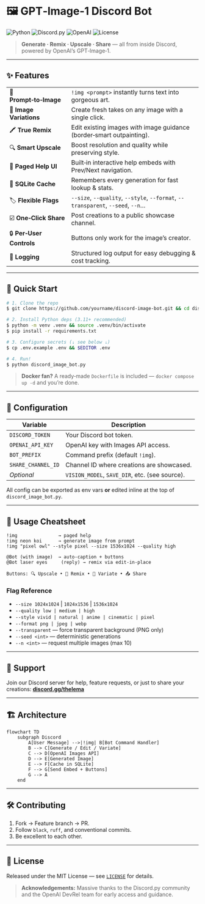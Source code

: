 # 🖼️ GPT‑Image‑1 Discord Bot

![Python](https://img.shields.io/badge/python-3.11%2B-blue)
![Discord.py](https://img.shields.io/badge/discord.py-2.x-blueviolet)
![OpenAI](https://img.shields.io/badge/OpenAI-GPT--Image‑1-orange)
![License](https://img.shields.io/badge/license-MIT-green)

> **Generate · Remix · Upscale · Share** — all from inside Discord, powered by OpenAI’s GPT‑Image‑1.

---

## ✨ Features

| |  |
|---|---|
| 🎨 **Prompt‑to‑Image** | `!img <prompt>` instantly turns text into gorgeous art. |
| 🔁 **Image Variations** | Create fresh takes on any image with a single click. |
| 🖍️ **True Remix** | Edit existing images *with* image guidance (border‑smart outpainting). |
| 🔍 **Smart Upscale** | Boost resolution and quality while preserving style. |
| 🤖 **Paged Help UI** | Built‑in interactive help embeds with Prev/Next navigation. |
| 💾 **SQLite Cache** | Remembers every generation for fast lookup & stats. |
| 🏷️ **Flexible Flags** | `--size`, `--quality`, `--style`, `--format`, `--transparent`, `--seed`, `--n`… |
| ☑️ **One‑Click Share** | Post creations to a public showcase channel. |
| 🔒 **Per‑User Controls** | Buttons only work for the image’s creator. |
| 📜 **Logging** | Structured log output for easy debugging & cost tracking. |

---

## 🚀 Quick Start

```bash
# 1. Clone the repo
$ git clone https://github.com/yourname/discord-image-bot.git && cd discord-image-bot

# 2. Install Python deps (3.11+ recommended)
$ python -m venv .venv && source .venv/bin/activate
$ pip install -r requirements.txt

# 3. Configure secrets (⇣ see below ⇣)
$ cp .env.example .env && $EDITOR .env

# 4. Run!
$ python discord_image_bot.py
```

> **Docker fan?** A ready‑made `Dockerfile` is included — `docker compose up -d` and you’re done.

---

## 🔧 Configuration

| Variable | Description |
|----------|-------------|
| `DISCORD_TOKEN` | Your Discord bot token. |
| `OPENAI_API_KEY` | OpenAI key with Images API access. |
| `BOT_PREFIX` | Command prefix (default `!img`). |
| `SHARE_CHANNEL_ID` | Channel ID where creations are showcased. |
| _Optional_ | `VISION_MODEL`, `SAVE_DIR`, etc. (see source). |

All config can be exported as env vars **or** edited inline at the top of `discord_image_bot.py`.

---

## 💬 Usage Cheatsheet

```text
!img               → paged help
!img neon koi      → generate image from prompt
!img "pixel owl" --style pixel --size 1536x1024 --quality high

@Bot (with image)  → auto‑caption + buttons
@Bot laser eyes     (reply) → remix via edit‑in‑place

Buttons: 🔍 Upscale • 🎨 Remix • 🔁 Variate • 📤 Share
```

### Flag Reference

* `--size 1024x1024` | `1024x1536` | `1536x1024`
* `--quality low | medium | high`
* `--style vivid | natural | anime | cinematic | pixel`
* `--format png | jpeg | webp`
* `--transparent` — force transparent background (PNG only)
* `--seed <int>` — deterministic generations
* `--n <int>` — request multiple images (max 10)

---

## 🙋 Support

Join our Discord server for help, feature requests, or just to share your creations: **[discord.gg/thelema](http://discord.gg/thelema)**

---

## 🏗️ Architecture

```mermaid
flowchart TD
    subgraph Discord
        A[User Message] -->|!img| B[Bot Command Handler]
        B --> C[Generate / Edit / Variate]
        C --> D[OpenAI Images API]
        D --> E[Generated Image]
        E --> F[Cache in SQLite]
        F --> G[Send Embed + Buttons]
        G --> A
    end
```

---



## 🛠️ Contributing

1. Fork → Feature branch → PR.
2. Follow `black`, `ruff`, and conventional commits.
3. Be excellent to each other.

---

## 📝 License

Released under the MIT License — see [`LICENSE`](LICENSE) for details.

> **Acknowledgements:** Massive thanks to the Discord.py community and the OpenAI DevRel team for early access and guidance.

